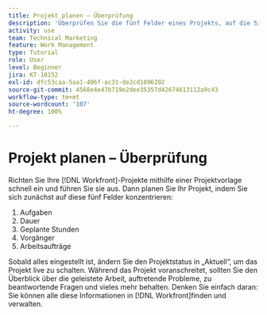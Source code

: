 ```yaml
---
title: Projekt planen – Überprüfung
description: 'Überprüfen Sie die fünf Felder eines Projekts, auf die Sie sich bei der Planung eines Projekts konzentrieren können: Aufgaben, Dauer, geplante Stunden, Vorgänger und Zuweisungen.'
activity: use
team: Technical Marketing
feature: Work Management
type: Tutorial
role: User
level: Beginner
jira: KT-10152
exl-id: dfc53caa-5aa1-406f-ac31-de2cd1096202
source-git-commit: 4568e4e47b719e2dee35357d42674613112a9c43
workflow-type: tm+mt
source-wordcount: '107'
ht-degree: 100%

---
```


# Projekt planen – Überprüfung

Richten Sie Ihre [!DNL  Workfront]-Projekte mithilfe einer Projektvorlage schnell ein und führen Sie sie aus. Dann planen Sie Ihr Projekt, indem Sie sich zunächst auf diese fünf Felder konzentrieren:

1. Aufgaben
1. Dauer
1. Geplante Stunden
1. Vorgänger
1. Arbeitsaufträge

Sobald alles eingestellt ist, ändern Sie den Projektstatus in „Aktuell“, um das Projekt live zu schalten. Während das Projekt voranschreitet, sollten Sie den Überblick über die geleistete Arbeit, auftretende Probleme, zu beantwortende Fragen und vieles mehr behalten. Denken Sie einfach daran: Sie können alle diese Informationen in [!DNL Workfront]finden und verwalten.

<!--
footer urls for the LP
Plan a project 
Edit projects
Overview of the project planned start date
Overview of the project planned completion date
Tasks overview
Task duration and duration types 
Use task predecessors 
Modify multiple user assignments in a task list
Notifications: Information about work assigned to me 
-->
